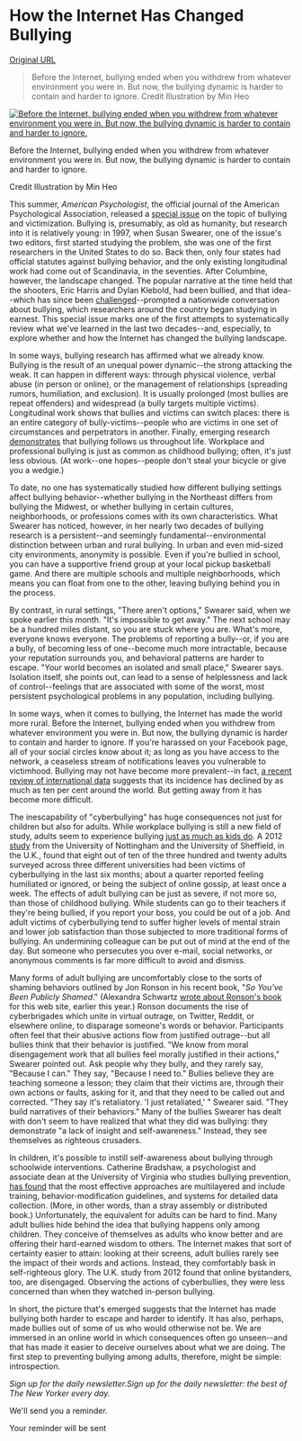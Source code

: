 # How the Internet Has Changed Bullying

[Original URL](http://www.newyorker.com/science/maria-konnikova/how-the-internet-has-changed-bullying)

> Before the Internet, bullying ended when you withdrew from whatever environment you were in. But now, the bullying dynamic is harder to contain and harder to ignore. Credit Illustration by Min Heo

[![Before the Internet, bullying ended when you withdrew from whatever environment you were in. But now, the bullying dynamic is harder to contain and harder to ignore.](http://www.newyorker.com/wp-content/uploads/2015/10/Konnikova-Bullying-290-150-13151001.jpg)](http://www.newyorker.com/wp-content/uploads/2015/10/Konnikova-Bullying-690.jpg "How the Internet Has Changed Bullying") 

<span class="caption-text">Before the Internet, bullying ended when you withdrew from whatever environment you were in. But now, the bullying dynamic is harder to contain and harder to ignore.</span>

 

<span class="credit"><span class="hideFromView">Credit</span> Illustration by Min Heo </span>

 []()[]() This summer, _American Psychologist_, the official journal of the American Psychological Association, released a [special issue](http://www.apa.org/pubs/journals/special/4017005.aspx) on the topic of bullying and victimization. Bullying is, presumably, as old as humanity, but research into it is relatively young: in 1997, when Susan Swearer, one of the issue's two editors, first started studying the problem, she was one of the first researchers in the United States to do so. Back then, only four states had official statutes against bullying behavior, and the only existing longitudinal work had come out of Scandinavia, in the seventies. After Columbine, however, the landscape changed. The popular narrative at the time held that the shooters, Eric Harris and Dylan Klebold, had been bullied, and that idea--which has since been [challenged](http://www.slate.com/articles/news_and_politics/assessment/2004/04/the_depressive_and_the_psychopath.html)--prompted a nationwide conversation about bullying, which researchers around the country began studying in earnest. This special issue marks one of the first attempts to systematically review what we've learned in the last two decades--and, especially, to explore whether and how the Internet has changed the bullying landscape.

In some ways, bullying research has affirmed what we already know. Bullying is the result of an unequal power dynamic--the strong attacking the weak. It can happen in different ways: through physical violence, verbal abuse (in person or online), or the management of relationships (spreading rumors, humiliation, and exclusion). It is usually prolonged (most bullies are repeat offenders) and widespread (a bully targets multiple victims). Longitudinal work shows that bullies and victims can switch places: there is an entire category of bully-victims--people who are victims in one set of circumstances and perpetrators in another. Finally, emerging research [demonstrates](http://onlinelibrary.wiley.com/doi/10.1111/jonm.12122/abstract;jsessionid=2676F63D8992236B9952F9033C3C1307.f04t03?userIsAuthenticated=false&deniedAccessCustomisedMessage=) that bullying follows us throughout life. Workplace and professional bullying is just as common as childhood bullying; often, it's just less obvious. (At work--one hopes--people don't steal your bicycle or give you a wedgie.)

To date, no one has systematically studied how different bullying settings affect bullying behavior--whether bullying in the Northeast differs from bullying the Midwest, or whether bullying in certain cultures, neighborhoods, or professions comes with its own characteristics. What Swearer has noticed, however, in her nearly two decades of bullying research is a persistent--and seemingly fundamental--environmental distinction between urban and rural bullying. In urban and even mid-sized city environments, anonymity is possible. Even if you're bullied in school, you can have a supportive friend group at your local pickup basketball game. And there are multiple schools and multiple neighborhoods, which means you can float from one to the other, leaving bullying behind you in the process.

By contrast, in rural settings, "There aren't options," Swearer said, when we spoke earlier this month. "It's impossible to get away." The next school may be a hundred miles distant, so you are stuck where you are. What's more, everyone knows everyone. The problems of reporting a bully--or, if you are a bully, of becoming less of one--become much more intractable, because your reputation surrounds you, and behavioral patterns are harder to escape. "Your world becomes an isolated and small place," Swearer says. Isolation itself, she points out, can lead to a sense of helplessness and lack of control--feelings that are associated with some of the worst, most persistent psychological problems in any population, including bullying.

[]() In some ways, when it comes to bullying, the Internet has made the world more rural. Before the Internet, bullying ended when you withdrew from whatever environment you were in. But now, the bullying dynamic is harder to contain and harder to ignore. If you're harassed on your Facebook page, all of your social circles know about it; as long as you have access to the network, a ceaseless stream of notifications leaves you vulnerable to victimhood. Bullying may not have become more prevalent--in fact, [a recent review of international data](http://link.springer.com/article/10.1007%2Fs11218-011-9158-y) suggests that its incidence has declined by as much as ten per cent around the world. But getting away from it has become more difficult.

The inescapability of "cyberbullying" has huge consequences not just for children but also for adults. While workplace bullying is still a new field of study, adults seem to experience bullying [just as much as kids do](http://www.tandfonline.com/doi/abs/10.1080/13594329608414854#.ViaCNLTsf-U). A 2012 [study](https://www.nottingham.ac.uk/news/pressreleases/2012/november/punched-from-the-screen---workplace-cyber-bullying.aspx) from the University of Nottingham and the University of Sheffield, in the U.K., found that eight out of ten of the three hundred and twenty adults surveyed across three different universities had been victims of cyberbullying in the last six months; about a quarter reported feeling humiliated or ignored, or being the subject of online gossip, at least once a week. The effects of adult bullying can be just as severe, if not more so, than those of childhood bullying. While students can go to their teachers if they're being bullied, if you report your boss, you could be out of a job. And adult victims of cyberbullying tend to suffer higher levels of mental strain and lower job satisfaction than those subjected to more traditional forms of bullying. An undermining colleague can be put out of mind at the end of the day. But someone who persecutes you over e-mail, social networks, or anonymous comments is far more difficult to avoid and dismiss.

[]() Many forms of adult bullying are uncomfortably close to the sorts of shaming behaviors outlined by Jon Ronson in his recent book, "_So You've Been Publicly Shamed_." (Alexandra Schwartz [wrote about Ronson's book](http://www.newyorker.com/culture/cultural-comment/monica-lewinsky-and-the-shame-game) for this web site, earlier this year.) Ronson documents the rise of cyberbrigades which unite in virtual outrage, on Twitter, Reddit, or elsewhere online, to disparage someone's words or behavior. Participants often feel that their abusive actions flow from justified outrage--but all bullies think that their behavior is justified. "We know from moral disengagement work that all bullies feel morally justified in their actions," Swearer pointed out. Ask people why they bully, and they rarely say, "Because I can." They say, "Because I need to." Bullies believe they are teaching someone a lesson; they claim that their victims are, through their own actions or faults, asking for it, and that they need to be called out and corrected. "They say it's retaliatory. 'I just retaliated,' " Swearer said. "They build narratives of their behaviors." Many of the bullies Swearer has dealt with don't seem to have realized that what they did was bullying: they demonstrate "a lack of insight and self-awareness." Instead, they see themselves as righteous crusaders.

[]() In children, it's possible to instill self-awareness about bullying through schoolwide interventions. Catherine Bradshaw, a psychologist and associate dean at the University of Virginia who studies bullying prevention, [has found](http://psycnet.apa.org/journals/amp/70/4/322/) that the most effective approaches are multilayered and include training, behavior-modification guidelines, and systems for detailed data collection. (More, in other words, than a stray assembly or distributed book.) Unfortunately, the equivalent for adults can be hard to find. Many adult bullies hide behind the idea that bullying happens only among children. They conceive of themselves as adults who know better and are offering their hard-earned wisdom to others. The Internet makes that sort of certainty easier to attain: looking at their screens, adult bullies rarely see the impact of their words and actions. Instead, they comfortably bask in self-righteous glory. The U.K. study from 2012 found that online bystanders, too, are disengaged. Observing the actions of cyberbullies, they were less concerned than when they watched in-person bullying.

In short, the picture that's emerged suggests that the Internet has made bullying both harder to escape and harder to identify. It has also, perhaps, made bullies out of some of us who would otherwise not be. We are immersed in an online world in which consequences often go unseen--and that has made it easier to deceive ourselves about what we are doing. The first step to preventing bullying among adults, therefore, might be simple: introspection.

_Sign up for the daily newsletter.Sign up for the daily newsletter: the best of The New Yorker every day._

[](http://www.newyorker.com/science/maria-konnikova/how-the-internet-has-changed-bullying) We'll send you a reminder.

Your reminder will be sent
